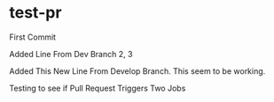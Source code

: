 # test-pr

First Commit

Added Line From Dev Branch 2, 3

Added This New Line From Develop Branch. This seem to be working.

Testing to see if Pull Request Triggers Two Jobs
